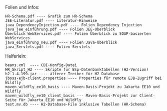 Folien und Infos:
   
    HR-Schema.pdf ---- Grafik zum HR-Schema
    JEE-Literatur.pdf ---- Literatur-Hinweise
    java_DependencyInjection.pdf ---- Folien Dependency Injection
    java_jee_einführung.pdf ---- Folien JEE-Überblick
    Überblick WebServices.pdf ---- Folien Überblick zu SOAP-basierten WebServices
    java_einführung_neu.pdf ---- Folien Java-Überblick
    java_Servlets.pdf ---- Folien Servlets
    

Helferlein:

    beans.xml  ---- CDI-Konfig-Datei
    HR_Skript_H2 ---- Skripte für Bsp-Datenbanktabellen (H2-Version)
    h2-1.4.199.jar ---- älterer Treiber für H2 Database
    jboss-ejb-client.properties ---- Properties für remote EJB-Zugriff bei Wildfly
    maven_wildfly_ee10_basis ---- Maven-Basis-Projekt zu Jakarta EE10 und Wildfly
    maven_wildfly_ee10_client_basis --- Maven-Basis-Projekt zur Client-Seite für Jakarta EE10 und Wildfly
    test.mv.db ---- H2-Database-File inklusive Tabellen (HR-Schema)
    
    


